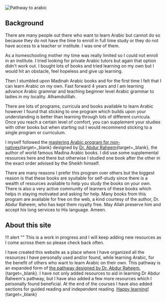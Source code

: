 ![Pathway to arabic](/img/pathway-to-arabic.jpg)

## Background

There are many people out there who want to learn Arabic but cannot do so because they do not have the time to enroll in full time study or they do not have access to a teacher or institute. I was one of them.

As a homeschooling mother my time was really limited so I could not enroll in an institute. I tried looking for private Arabic tutors but again that option didn’t work out. I bought lots of books and tried learning on my own but I would hit an obstacle, feel hopeless and give up learning.

Then I stumbled upon Madinah Arabic books and for the first time I felt that I can learn Arabic on my own. Fast forward 4 years and I am learning advance Arabic grammar and teaching beginner level Arabic grammar to ladies in my locality. Alhamdulillah.

There are lots of programs, curricula and books available to learn Arabic however I found that sticking to one program which builds upon your understanding is better than learning through lots of different curricula. Once you reach a certain level of comfort, you can supplement your studies with other books but when starting out I would recommend sticking to a single program or curriculum.

I myself followed the [mastering Arabic program for non-natives](http://drvaniya.com/wp-content/uploads/2019/08/Complete-Mastering-Arabic-Program-for-Non-Natives.pdf){target=\_blank} designed by [Dr. Abdur Raheem](http://drvaniya.com/?page_id=2){target=\_blank}, the author of world famous Madina Arabic books. I did use some supplemental resources here and there but otherwise I studied one book after the other in the exact order advised by the Sheikh himself.

There are many reasons I prefer this program over others but the biggest reason is that these books are syuitable for self-study since there is a wealth of resources available to help you study the books on your own. There is also a very active community of learners of these books which helps in staying motivated and asking for help. Many books from this program are available for free on the web, a kind courtesy of the author, Dr. Abdur Raheem, who has kept them royalty free. May Allah preserve him and accept his long services to His language. Ameen.

## About this site

!!! alert ""
This is a work in progress and I will keep adding new resources as I come across them so please check back often.

I have created this website as a place where I have organized all the resources I have personally used and/or found, while learning Arabic, for the benefit of others who want to learn Arabic on their own. This pathway is an expanded form of [the pathway designed by Dr. Abdur Raheem.](http://drvaniya.com/wp-content/uploads/2019/08/Complete-Mastering-Arabic-Program-for-Non-Natives.pdf){target=\_blank}. I have not only added resources to aid in learning Dr Abdur Raheem's pathway, but I have also added a few more resources which I personally found beneficial. At the end of the courses I have also added sections for guided reading and independent reading. [Happy learning!](/getting-started/){target=\_blank}

<br>
<br>
